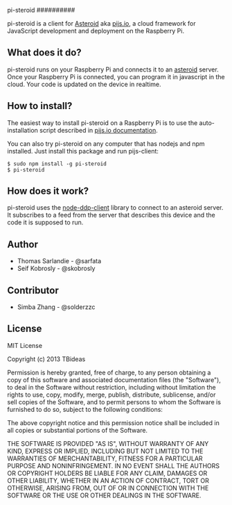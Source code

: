 pi-steroid
##########

pi-steroid is a client for [Asteroid][asteroid] aka [pijs.io][pijs], a cloud framework for JavaScript development and deployment on the Raspberry Pi.

## What does it do?

pi-steroid runs on your Raspberry Pi and connects it to an [asteroid] server. Once your Raspberry Pi is connected, you can program it in javascript in the cloud. Your code is updated on the device in realtime.

## How to install?

The easiest way to install pi-steroid on a Raspberry Pi is to use the auto-installation script described in [pijs.io documentation][pijsdoc].

You can also try pi-steroid on any computer that has nodejs and npm installed. Just install this package and run pijs-client:

    $ sudo npm install -g pi-steroid
    $ pi-steroid

## How does it work?

pi-steroid uses the [node-ddp-client][node-ddp-client] library to connect to an asteroid server. It subscribes to a feed from the server that describes this device and the code it is supposed to run.

## Author

 * Thomas Sarlandie - @sarfata
 * Seif Kobrosly - @skobrosly

## Contributor

 * Simba Zhang - @solderzzc

## License

MIT License

Copyright (c) 2013 TBideas

Permission is hereby granted, free of charge, to any person obtaining a copy of this software and associated documentation files (the "Software"), to deal in the Software without restriction, including without limitation the rights to use, copy, modify, merge, publish, distribute, sublicense, and/or sell copies of the Software, and to permit persons to whom the Software is furnished to do so, subject to the following conditions:

The above copyright notice and this permission notice shall be included in all copies or substantial portions of the Software.

THE SOFTWARE IS PROVIDED "AS IS", WITHOUT WARRANTY OF ANY KIND, EXPRESS OR IMPLIED, INCLUDING BUT NOT LIMITED TO THE WARRANTIES OF MERCHANTABILITY, FITNESS FOR A PARTICULAR PURPOSE AND NONINFRINGEMENT. IN NO EVENT SHALL THE AUTHORS OR COPYRIGHT HOLDERS BE LIABLE FOR ANY CLAIM, DAMAGES OR OTHER LIABILITY, WHETHER IN AN ACTION OF CONTRACT, TORT OR OTHERWISE, ARISING FROM, OUT OF OR IN CONNECTION WITH THE SOFTWARE OR THE USE OR OTHER DEALINGS IN THE SOFTWARE.

[asteroid]: http://github.com/tbideas/asteroid/
[pijs]: http://www.pijs.io/
[pijsdoc]: http://pijs.io/gettingstarted
[node-ddp-client]: http://github.com/oortcloud/node-ddp-client
